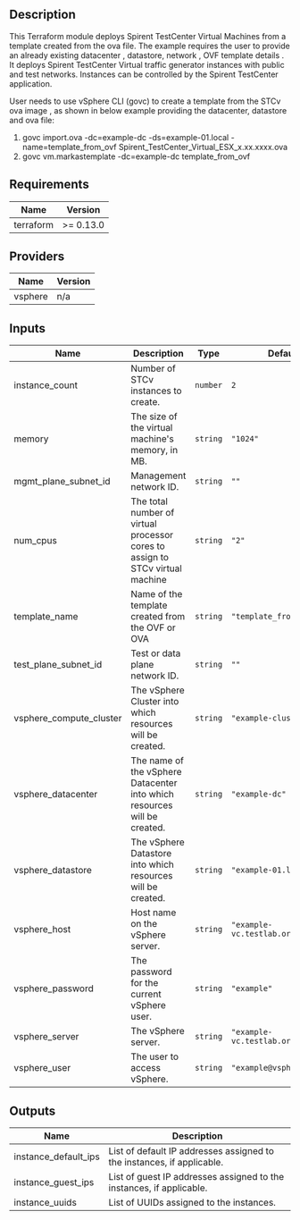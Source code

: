 ## Description
This Terraform module deploys Spirent TestCenter Virtual Machines from a template created from the ova file.
The example requires the user to provide an already existing datacenter , datastore, network , OVF template details .
It deploys Spirent TestCenter Virtual traffic generator instances with public and test networks.
Instances can be controlled by the Spirent TestCenter application.

User needs to use vSphere CLI (govc) to create a template from the STCv ova image , as shown in below example providing the datacenter, datastore and ova file:
1. govc import.ova -dc=example-dc -ds=example-01.local -name=template_from_ovf Spirent_TestCenter_Virtual_ESX_x.xx.xxxx.ova
2. govc vm.markastemplate -dc=example-dc template_from_ovf

<!-- BEGINNING OF PRE-COMMIT-TERRAFORM DOCS HOOK -->
## Requirements

| Name | Version |
|------|---------|
| terraform | >= 0.13.0 |

## Providers

| Name | Version |
|------|---------|
| vsphere | n/a |

## Inputs

| Name | Description | Type | Default | Required |
|------|-------------|------|---------|:--------:|
| instance\_count | Number of STCv instances to create. | `number` | `2` | no |
| memory | The size of the virtual machine's memory, in MB. | `string` | `"1024"` | no |
| mgmt\_plane\_subnet\_id | Management network ID. | `string` | `""` | no |
| num\_cpus | The total number of virtual processor cores to assign to STCv virtual machine | `string` | `"2"` | no |
| template\_name | Name of the template created from the OVF or OVA | `string` | `"template_from_ovf"` | no |
| test\_plane\_subnet\_id | Test or data plane network ID. | `string` | `""` | no |
| vsphere\_compute\_cluster | The vSphere Cluster into which resources will be created. | `string` | `"example-cluster"` | no |
| vsphere\_datacenter | The name of the vSphere Datacenter into which resources will be created. | `string` | `"example-dc"` | no |
| vsphere\_datastore | The vSphere Datastore into which resources will be created. | `string` | `"example-01.local"` | no |
| vsphere\_host | Host name on the vSphere server. | `string` | `"example-vc.testlab.org.com"` | no |
| vsphere\_password | The password for the current vSphere user. | `string` | `"example"` | no |
| vsphere\_server | The vSphere server. | `string` | `"example-vc.testlab.org.com"` | no |
| vsphere\_user | The user to access vSphere. | `string` | `"example@vsphere.local"` | no |

## Outputs

| Name | Description |
|------|-------------|
| instance\_default\_ips | List of default IP addresses assigned to the instances, if applicable. |
| instance\_guest\_ips | List of guest IP addresses assigned to the instances, if applicable. |
| instance\_uuids | List of UUIDs assigned to the instances. |

<!-- END OF PRE-COMMIT-TERRAFORM DOCS HOOK -->

